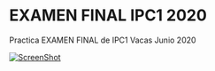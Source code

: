 # EXAMEN FINAL IPC1 2020 
Practica EXAMEN FINAL de IPC1 Vacas Junio 2020

[![ScreenShot](https://user-images.githubusercontent.com/64621199/86523927-efda7300-be30-11ea-9681-ba5030262e48.PNG)](https://www.youtube.com/watch?v=_XB2Xd0HDJI)
